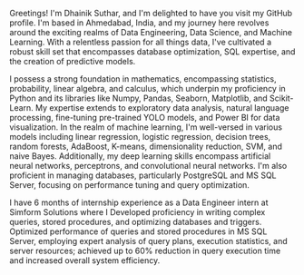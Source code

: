 Greetings! I'm Dhainik Suthar, and I'm delighted to have you visit my GitHub profile. I'm based in Ahmedabad, India, and my journey here revolves around the exciting realms of Data Engineering, Data Science, and Machine Learning. With a relentless passion for all things data, I've cultivated a robust skill set that encompasses database optimization, SQL expertise, and the creation of predictive models.

I possess a strong foundation in mathematics, encompassing statistics, probability, linear algebra, and calculus, which underpin my proficiency in Python and its libraries like Numpy, Pandas, Seaborn, Matplotlib, and Scikit-Learn. My expertise extends to exploratory data analysis, natural language processing, fine-tuning pre-trained YOLO models, and Power BI for data visualization. In the realm of machine learning, I'm well-versed in various models including linear regression, logistic regression, decision trees, random forests, AdaBoost, K-means, dimensionality reduction, SVM, and naive Bayes. Additionally, my deep learning skills encompass artificial neural networks, perceptrons, and convolutional neural networks. I'm also proficient in managing databases, particularly PostgreSQL and MS SQL Server, focusing on performance tuning and query optimization.

I have 6 months of internship experience as a Data Engineer intern at Simform Solutions where I Developed proficiency in writing complex queries, stored procedures, and optimizing databases and triggers. Optimized performance of queries and stored procedures in MS SQL Server, employing expert analysis of query plans, execution statistics, and server resources; achieved up to 60% reduction in query execution time and
increased overall system efficiency.




